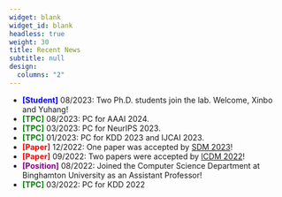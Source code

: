 ```yaml
---
widget: blank
widget_id: blank
headless: true
weight: 30
title: Recent News
subtitle: null
design:
  columns: "2"
---
```

* **<font color="blue">\[Student]</font>** 08/2023: Two Ph.D. students join the lab. Welcome, Xinbo and Yuhang!
* **<font color="green">\[TPC]</font>** 08/2023: PC for AAAI 2024.
* **<font color="green">\[TPC]</font>** 03/2023: PC for NeurIPS 2023.
* **<font color="green">\[TPC]</font>** 01/2023: PC for KDD 2023 and IJCAI 2023.
* **<font color="red">\[Paper]</font>** 12/2022: One paper was accepted by [SDM 2023](https://www.siam.org/conferences/cm/conference/sdm23)!﻿
* **<font color="red">\[Paper]</font>** 09/2022: Two papers were accepted by [ICDM 2022](https://icdm22.cse.usf.edu/)!
* **<font color="purple">\[Position]</font>** 08/2022: Joined the Computer Science Department at Binghamton University as an Assistant Professor!
* **<font color="green">\[TPC]</font>** 03/2022: PC for KDD 2022